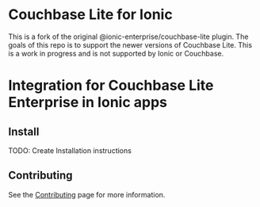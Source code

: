 # Couchbase Lite for Ionic
This is a fork of the original @ionic-enterprise/couchbase-lite plugin. The goals of this repo is to support the newer versions of Couchbase Lite.  This is a work in progress and is not supported by Ionic or Couchbase. 

# Integration for Couchbase Lite Enterprise in Ionic apps

## Install

TODO:  Create Installation instructions

## Contributing

See the [Contributing](CONTRIBUTING.md) page for more information.
